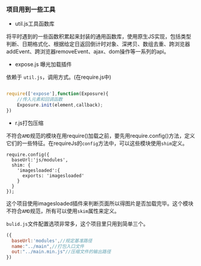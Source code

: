﻿### 项目用到一些工具

- util.js工具函数库

将平时遇到的一些函数积累起来封装的通用函数库，使用原生JS实现，包括类型判断、日期格式化、根据给定日返回倒计时对象、深拷贝、数组去重、跨浏览器addEvent、跨浏览器removeEvent、ajax、dom操作等一系列的api。

- expose.js 曝光加载插件

依赖于 `util.js`，调用方式。(在require.js中)

```javascript

require(['expose'],function(Exposure){
	//传入元素和回调函数
	Exposure.init(element,callback);
})

```

- r.js打包压缩

不符合`AMD`规范的模块在用require()加载之前，要先用require.config()方法，定义它们的一些特征。在requireJs的`config`方法中，可以这些模块使用`shim`定义。
```javsscript
require.config({
  baseUrl:'js/modules',
  shim: {
    'imagesloaded':{
      exports: 'imagesloaded'
    }
  }
});
```

这个项目使用imagesloaded插件来判断页面所以得图片是否加载完毕。这个模块不符合`AMD`规范，所有可以使用`skim`属性来定义。

`bulid.js`文件配置选项非常多，这个项目里只用到简单三个。

```javascript
({
  baseUrl:'modules',//规定基准路径
  name:"../main",//打包入口文件
  out:"../main.min.js"//压缩文件的输出路径
})
```



